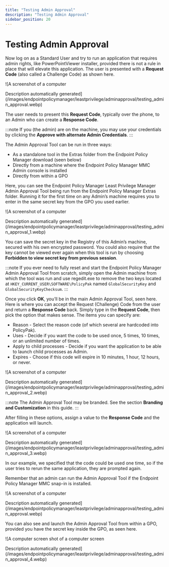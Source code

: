 ```yaml
---
title: "Testing Admin Approval"
description: "Testing Admin Approval"
sidebar_position: 20
---
```


# Testing Admin Approval

Now log on as a Standard User and try to run an application that requires admin rights, like
PowerPointViewer installer, provided there is not a rule in place that will elevate this
application. The user is presented with a **Request Code** (also called a Challenge Code) as shown
here.

![A screenshot of a computer

Description automatically
generated](/images/endpointpolicymanager/leastprivilege/adminapproval/testing_admin_approval.webp)

The user needs to present this **Request Code**, typically over the phone, to an Admin who can
create a **Response Code**.

:::note
If you (the admin) are on the machine, you may use your credentials by clicking the
**Approve with alternate Admin Credentials**.
:::


The Admin Approval Tool can be run in three ways:

- As a standalone tool in the Extras folder from the Endpoint Policy Manager download (seen below)
- Directly from a machine where the Endpoint Policy Manager MMC Admin console is installed
- Directly from within a GPO

Here, you can see the Endpoint Policy Manager Least Privilege Manager Admin Approval Tool being run
from the Endpoint Policy Manager Extras folder. Running it for the first time on any Admin’s machine
requires you to enter in the same secret key from the GPO you used earlier.

![A screenshot of a computer

Description automatically
generated](/images/endpointpolicymanager/leastprivilege/adminapproval/testing_admin_approval_1.webp)

You can save the secret key in the Registry of this Admin’s machine, secured with his own encrypted
password. You could also require that the key cannot be viewed ever again when this tool is run by
choosing **Forbidden to view secret key from previous session**.

:::note
If you ever need to fully reset and start the Endpoint Policy Manager Admin Approval Tool
from scratch, simply open the Admin machine from which the tool was run and use regedit.exe to
remove the two keys located at `HKEY_CURRENT_USER\SOFTWARE\PolicyPak` named `GlobalSecurityKey` and
`GlobalSecurityKeyChecksum`.
:::


Once you click **OK**, you’ll be in the main Admin Approval Tool, seen here. Here is where you can
accept the Request (Challenge) Code from the user and return a **Response Code** back. Simply type
in the **Request Code**, then pick the option that makes sense. The items you can specify are:

- Reason - Select the reason code (of which several are hardcoded into PolicyPak).
- Uses - Decide if you want the code to be used once, 5 times, 10 times, or an unlimited number of
  times.
- Apply to child processes - Decide if you want the application to be able to launch child processes
  as Admin.
- Expires - Choose if this code will expire in 10 minutes, 1 hour, 12 hours, or never.

![A screenshot of a computer

Description automatically
generated](/images/endpointpolicymanager/leastprivilege/adminapproval/testing_admin_approval_2.webp)

:::note
The Admin Approval Tool may be branded. See the section **Branding and Customization** in
this guide.
:::


After filling in these options, assign a value to the **Response Code** and the application will
launch.

![A screenshot of a computer

Description automatically
generated](/images/endpointpolicymanager/leastprivilege/adminapproval/testing_admin_approval_3.webp)

In our example, we specified that the code could be used one time, so if the user tries to rerun the
same application, they are prompted again.

Remember that an admin can run the Admin Approval Tool if the Endpoint Policy Manager MMC snap-in is
installed.

![A screenshot of a computer

Description automatically
generated](/images/endpointpolicymanager/leastprivilege/adminapproval/testing_admin_approval.webp)

You can also see and launch the Admin Approval Tool from within a GPO, provided you have the secret
key inside the GPO, as seen here.

![A computer screen shot of a computer screen

Description automatically
generated](/images/endpointpolicymanager/leastprivilege/adminapproval/testing_admin_approval_4.webp)

